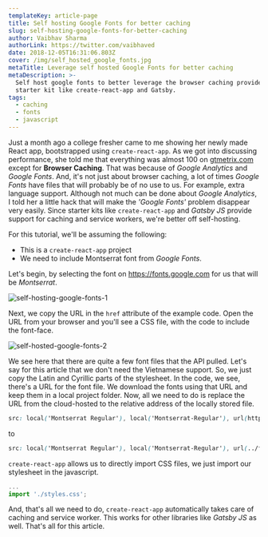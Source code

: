 ```yaml
---
templateKey: article-page
title: Self hosting Google Fonts for better caching
slug: self-hosting-google-fonts-for-better-caching
author: Vaibhav Sharma
authorLink: https://twitter.com/vaibhaved
date: 2018-12-05T16:31:06.803Z
cover: /img/self_hosted_google_fonts.jpg
metaTitle: Leverage self hosted Google Fonts for better caching
metaDescription: >-
  Self host google fonts to better leverage the browser caching provided by
  starter kit like create-react-app and Gatsby.
tags:
  - caching
  - fonts
  - javascript
---
```

Just a month ago a college fresher came to me showing her newly made React app, bootstrapped using `create-react-app`. As we got into discussing performance, she told me that everything was almost 100 on [gtmetrix.com](https://gtmetrix.com/) except for **Browser Caching**. That was because of _Google Analytics_ and _Google Fonts_. And, it's not just about browser caching, a lot of times _Google Fonts_ have files that will probably be of no use to us. For example, extra language support. Although not much can be done about _Google Analytics_, I told her a little hack that will make the _'Google Fonts'_ problem disappear very easily. Since starter kits like `create-react-app` and _Gatsby JS_ provide support for caching and service workers, we're better off self-hosting.

For this tutorial, we'll be assuming the following:

* This is a `create-react-app` project
* We need to include Montserrat font from _Google Fonts_.

Let's begin, by selecting the font on <https://fonts.google.com> for us that will be _Montserrat_.

![self-hosting-google-fonts-1](/img/screenshot-2018-12-05-at-9.58.11-pm.png)

Next, we copy the URL in the `href` attribute of the example code. Open the URL from your browser and you'll see a CSS file, with the code to include the font-face.

![self-hosted-google-fonts-2](/img/screenshot-2018-12-05-at-9.59.21-pm.png)

We see here that there are quite a few font files that the API pulled. Let's say for this article that we don't need the Vietnamese support. So, we just copy the Latin and Cyrillic parts of the stylesheet. In the code, we see, there's a URL for the font file. We download the fonts using that URL and keep them in a local project folder. Now, all we need to do is replace the URL from the cloud-hosted to the relative address of the locally stored file.

```css
src: local('Montserrat Regular'), local('Montserrat-Regular'), url(https://fonts.gstatic.com/s/montserrat/v12/JTUSjIg1_i6t8kCHKm459WlhyyTh89Y.woff2) format('woff2');
```

to

```css
src: local('Montserrat Regular'), local('Montserrat-Regular'), url(../fonts/JTUSjIg1_i6t8kCHKm459WlhyyTh89Y.woff2) format('woff2');
```

`create-react-app` allows us to directly import CSS files, we just import our stylesheet in the javascript.

```javascript
...
import './styles.css';
```

And, that's all we need to do, `create-react-app` automatically takes care of caching and service worker. This works for other libraries like _Gatsby JS_ as well.
That's all for this article.
